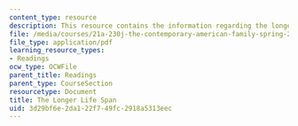 ```yaml
---
content_type: resource
description: This resource contains the information regarding the longer life span.
file: /media/courses/21a-230j-the-contemporary-american-family-spring-2004/3d29bf6e2da122f749fc2918a5313eec_MIT21A_230JS04_26bngtsn.pdf
file_type: application/pdf
learning_resource_types:
- Readings
ocw_type: OCWFile
parent_title: Readings
parent_type: CourseSection
resourcetype: Document
title: The Longer Life Span
uid: 3d29bf6e-2da1-22f7-49fc-2918a5313eec
---
```

